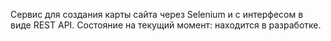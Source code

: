 Сервис для создания карты сайта через Selenium и с интерфесом в виде REST API.
Состояние на текущий момент: находится в разработке.